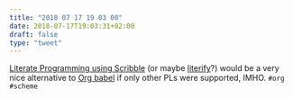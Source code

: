 ```yaml
---
title: "2018 07 17 19 03 00"
date: 2018-07-17T19:03:31+02:00
draft: false
type: "tweet"
---
```

[Literate Programming using Scribble](https://docs.racket-lang.org/scribble/lp.html) (or maybe [literify](https://github.com/kflu/literify/tree/master)?) would be a very nice alternative to [Org babel](https://orgmode.org/worg/org-contrib/babel/index.html) if only other PLs were supported, IMHO. `#org` `#scheme`
